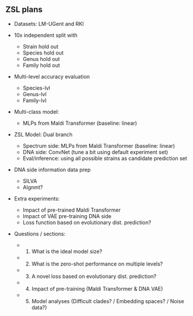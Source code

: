 ## ZSL plans

- Datasets: LM-UGent and RKI

- 10x independent split with
  - Strain hold out
  - Species hold out
  - Genus hold out
  - Family hold out

- Multi-level accuracy evaluation
  - Species-lvl
  - Genus-lvl
  - Family-lvl

- Multi-class model:
  - MLPs from Maldi Transformer (baseline: linear)

- ZSL Model: Dual branch
  - Spectrum side: MLPs from Maldi Transformer (baseline: linear)
  - DNA side: ConvNet (tune a bit using default experiment set)
  - Eval/inference: using all possible strains as candidate prediction set

- DNA side information data prep
  - SILVA
  - Algnmt?

- Extra experiments:
  - Impact of pre-trained Maldi Transformer
  - Impact of VAE pre-training DNA side
  - Loss function based on evolutionary dist. prediction?

- Questions / sections:
  - 1. What is the ideal model size?
  - 2. What is the zero-shot performance on multiple levels?
  - 3. A novel loss based on evolutionary dist. prediction?
  - 4. Impact of pre-training (Maldi Transformer & DNA VAE)
  - 5. Model analyses (Difficult clades? / Embedding spaces? / Noise data?)